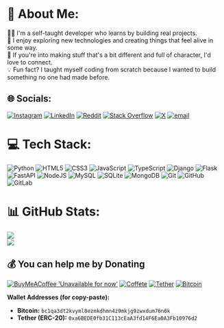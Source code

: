 # 💫 About Me:
👨‍💻 I'm a self-taught developer who learns by building real projects.<br>🚀 I enjoy exploring new technologies and creating things that feel alive in some way.<br>🤝 If you're into making stuff that's a bit different and full of character, I'd love to connect.<br>💡 Fun fact? I taught myself coding from scratch because I wanted to build something no one had made before.


## 🌐 Socials:
[![Instagram](https://img.shields.io/badge/Instagram-%23E4405F.svg?logo=Instagram&logoColor=white)](https://instagram.com/theiliakarimi) [![LinkedIn](https://img.shields.io/badge/LinkedIn-%230077B5.svg?logo=linkedin&logoColor=white)](https://linkedin.com/in/iliakarimi) [![Reddit](https://img.shields.io/badge/Reddit-%23FF4500.svg?logo=Reddit&logoColor=white)](https://reddit.com/user/theiliakarimi) [![Stack Overflow](https://img.shields.io/badge/-Stackoverflow-FE7A16?logo=stack-overflow&logoColor=white)](https://stackoverflow.com/users/21306891) [![X](https://img.shields.io/badge/X-black.svg?logo=X&logoColor=white)](https://x.com/theiliakarimi) [![email](https://img.shields.io/badge/Email-D14836?logo=gmail&logoColor=white)](mailto:iliakarimi.dev@gmail.com) 

# 💻 Tech Stack:
![Python](https://img.shields.io/badge/python-3670A0?style=for-the-badge&logo=python&logoColor=ffdd54) ![HTML5](https://img.shields.io/badge/html5-%23E34F26.svg?style=for-the-badge&logo=html5&logoColor=white) ![CSS3](https://img.shields.io/badge/css3-%231572B6.svg?style=for-the-badge&logo=css3&logoColor=white) ![JavaScript](https://img.shields.io/badge/javascript-%23323330.svg?style=for-the-badge&logo=javascript&logoColor=%23F7DF1E) ![TypeScript](https://img.shields.io/badge/typescript-%23007ACC.svg?style=for-the-badge&logo=typescript&logoColor=white) ![Django](https://img.shields.io/badge/django-%23092E20.svg?style=for-the-badge&logo=django&logoColor=white) ![Flask](https://img.shields.io/badge/flask-%23000.svg?style=for-the-badge&logo=flask&logoColor=white) ![FastAPI](https://img.shields.io/badge/FastAPI-005571?style=for-the-badge&logo=fastapi) ![NodeJS](https://img.shields.io/badge/node.js-6DA55F?style=for-the-badge&logo=node.js&logoColor=white) ![MySQL](https://img.shields.io/badge/mysql-4479A1.svg?style=for-the-badge&logo=mysql&logoColor=white) ![SQLite](https://img.shields.io/badge/sqlite-%2307405e.svg?style=for-the-badge&logo=sqlite&logoColor=white) ![MongoDB](https://img.shields.io/badge/MongoDB-%234ea94b.svg?style=for-the-badge&logo=mongodb&logoColor=white) ![Git](https://img.shields.io/badge/git-%23F05033.svg?style=for-the-badge&logo=git&logoColor=white) ![GitHub](https://img.shields.io/badge/github-%23121011.svg?style=for-the-badge&logo=github&logoColor=white) ![GitLab](https://img.shields.io/badge/gitlab-%23181717.svg?style=for-the-badge&logo=gitlab&logoColor=white)
# 📊 GitHub Stats:
![](https://github-readme-stats.vercel.app/api?username=iliakarimi&theme=shadow_blue&hide_border=false&include_all_commits=true&count_private=false)<br/>
![](https://github-readme-stats.vercel.app/api/top-langs/?username=iliakarimi&theme=shadow_blue&hide_border=false&include_all_commits=true&count_private=false&layout=compact)

  ## 💰 You can help me by Donating
  [![BuyMeACoffee 'Unavailable for now'](https://img.shields.io/badge/Buy%20Me%20a%20Coffee%'Unavailable%for%now'%-ffdd00?style=for-the-badge&logo=buy-me-a-coffee&logoColor=black)](https://buymeacoffee.com/iliakairmi) 
  [![Coffete](https://img.shields.io/badge/Cofeete(iran)-ffd67d?style=for-the-badge&logoColor=black)](http://www.coffeete.ir/iliakarimi) 
  [![Tether](https://img.shields.io/badge/Tether-00fa89?style=for-the-badge&logoColor=black)](ethereum:0xa6BEDE0fb31C113cEaA3fd14F6Ea0A3Fb10976d2)
  [![Bitcoin](https://img.shields.io/badge/Bitcoin-fae100?style=for-the-badge&logoColor=black)](bitcoin:bc1qa3dt2kvyml8ezmkdhmn4z9mkjg9zwxdum76n6k)

**Wallet Addresses (for copy-paste):**

- **Bitcoin:** `bc1qa3dt2kvyml8ezmkdhmn4z9mkjg9zwxdum76n6k`  
- **Tether (ERC-20):** `0xa6BEDE0fb31C113cEaA3fd14F6Ea0A3Fb10976d2`
